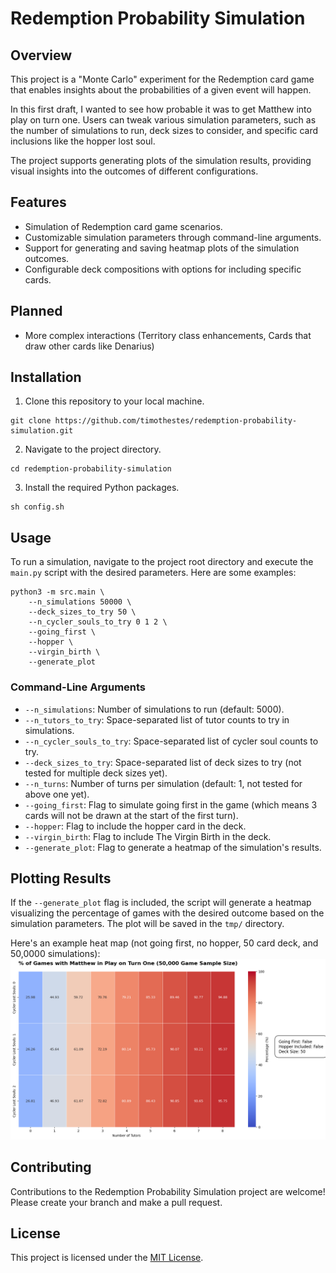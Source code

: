 # Redemption Probability Simulation

## Overview
This project is a "Monte Carlo" experiment for the Redemption card game that enables insights about the probabilities of a given event will happen. 

In this first draft, I wanted to see how probable it was to get Matthew into play on turn one. Users can tweak various simulation parameters, such as the number of simulations to run, deck sizes to consider, and specific card inclusions like the hopper lost soul. 

The project supports generating plots of the simulation results, providing visual insights into the outcomes of different configurations.

## Features
- Simulation of Redemption card game scenarios.
- Customizable simulation parameters through command-line arguments.
- Support for generating and saving heatmap plots of the simulation outcomes.
- Configurable deck compositions with options for including specific cards.

## Planned
- More complex interactions (Territory class enhancements, Cards that draw other cards like Denarius)

## Installation
1. Clone this repository to your local machine.

```
git clone https://github.com/timothestes/redemption-probability-simulation.git
```

2. Navigate to the project directory.
```
cd redemption-probability-simulation
```

3. Install the required Python packages.
```
sh config.sh
```

## Usage
To run a simulation, navigate to the project root directory and execute the `main.py` script with the desired parameters. Here are some examples:

```shell
python3 -m src.main \
    --n_simulations 50000 \
    --deck_sizes_to_try 50 \
    --n_cycler_souls_to_try 0 1 2 \
    --going_first \
    --hopper \
    --virgin_birth \
    --generate_plot
```

### Command-Line Arguments
- `--n_simulations`: Number of simulations to run (default: 5000).
- `--n_tutors_to_try`: Space-separated list of tutor counts to try in simulations.
- `--n_cycler_souls_to_try`: Space-separated list of cycler soul counts to try.
- `--deck_sizes_to_try`: Space-separated list of deck sizes to try (not tested for multiple deck sizes yet).
- `--n_turns`: Number of turns per simulation (default: 1, not tested for above one yet).
- `--going_first`: Flag to simulate going first in the game (which means 3 cards will not be drawn at the start of the first turn).
- `--hopper`: Flag to include the hopper card in the deck.
- `--virgin_birth`: Flag to include The Virgin Birth in the deck.
- `--generate_plot`: Flag to generate a heatmap of the simulation's results.

## Plotting Results
If the `--generate_plot` flag is included, the script will generate a heatmap visualizing the percentage of games with the desired outcome based on the simulation parameters. The plot will be saved in the `tmp/` directory.

Here's an example heat map (not going first, no hopper, 50 card deck, and 50,0000 simulations):
![Example Heat Map](assets/simulation_goingfirst-False_hopper-False_decksize-50_numsims-50000.png "Example Heat Map")

## Contributing
Contributions to the Redemption Probability Simulation project are welcome! Please create your branch and make a pull request.

## License
This project is licensed under the [MIT License](LICENSE).